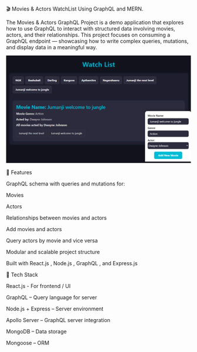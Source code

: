 🎬 Movies & Actors WatchList Using GraphQL and MERN.

The Movies & Actors GraphQL Project is a demo application that explores how to use GraphQL to interact with structured data involving movies, actors, and their relationships. This project focuses on consuming a GraphQL endpoint — showcasing how to write complex queries, mutations, and display data in a meaningful way.

![App Screenshot](https://raw.githubusercontent.com/thanushreeDN12/movies-actors-graphql/main/screenshot.png)

📌 Features

GraphQL schema with queries and mutations for:

Movies

Actors

Relationships between movies and actors

Add movies and actors

Query actors by movie and vice versa

Modular and scalable project structure

Built with React.js
, Node.js
, GraphQL
, and Express.js


🧱 Tech Stack

React.js - For frontend / UI

GraphQL – Query language for server

Node.js + Express – Server environment

Apollo Server – GraphQL server integration

MongoDB – Data storage

Mongoose – ORM
